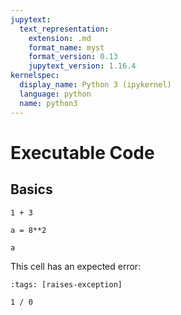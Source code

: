 ```yaml
---
jupytext:
  text_representation:
    extension: .md
    format_name: myst
    format_version: 0.13
    jupytext_version: 1.16.4
kernelspec:
  display_name: Python 3 (ipykernel)
  language: python
  name: python3
---
```


# Executable Code

## Basics

```{code-cell} ipython3
1 + 3
```

```{code-cell} ipython3
a = 8**2
```

```{code-cell} ipython3
a
```

This cell has an expected error:

```{code-cell} ipython3
:tags: [raises-exception]

1 / 0
```
